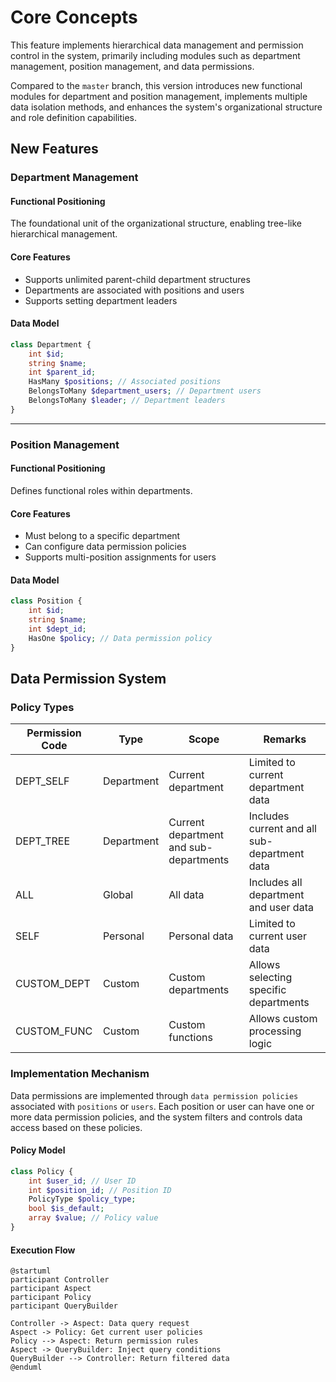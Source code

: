 # Core Concepts  

This feature implements hierarchical data management and permission control in the system, primarily including modules such as department management, position management, and data permissions.  

Compared to the `master` branch, this version introduces new functional modules for department and position management, implements multiple data isolation methods, and enhances the system's organizational structure and role definition capabilities.  

## New Features  

### Department Management  

#### Functional Positioning  
The foundational unit of the organizational structure, enabling tree-like hierarchical management.  

#### Core Features  
- Supports unlimited parent-child department structures  
- Departments are associated with positions and users  
- Supports setting department leaders  

#### Data Model  
```php  
class Department {  
    int $id;  
    string $name;   
    int $parent_id;  
    HasMany $positions; // Associated positions  
    BelongsToMany $department_users; // Department users  
    BelongsToMany $leader; // Department leaders  
}  
```  

---  

### Position Management  

#### Functional Positioning  
Defines functional roles within departments.  

#### Core Features  
- Must belong to a specific department  
- Can configure data permission policies  
- Supports multi-position assignments for users  

#### Data Model  
```php  
class Position {  
    int $id;  
    string $name;  
    int $dept_id;  
    HasOne $policy; // Data permission policy  
}  
```  

## Data Permission System  

### Policy Types  

| Permission Code | Type | Scope | Remarks |  
|-------|----|-----|----|  
| DEPT_SELF | Department | Current department | Limited to current department data |  
| DEPT_TREE | Department | Current department and sub-departments | Includes current and all sub-department data |  
| ALL | Global | All data | Includes all department and user data |  
| SELF | Personal | Personal data | Limited to current user data |  
| CUSTOM_DEPT | Custom | Custom departments | Allows selecting specific departments |  
| CUSTOM_FUNC | Custom | Custom functions | Allows custom processing logic |  

### Implementation Mechanism  

Data permissions are implemented through `data permission policies` associated with `positions` or `users`. Each position or user can have one or more data permission policies, and the system filters and controls data access based on these policies.  

#### Policy Model  
```php  
class Policy {  
    int $user_id; // User ID  
    int $position_id; // Position ID   
    PolicyType $policy_type;  
    bool $is_default;  
    array $value; // Policy value  
}  
```  

#### Execution Flow  
```plantuml  
@startuml  
participant Controller  
participant Aspect  
participant Policy  
participant QueryBuilder  

Controller -> Aspect: Data query request  
Aspect -> Policy: Get current user policies  
Policy --> Aspect: Return permission rules  
Aspect -> QueryBuilder: Inject query conditions  
QueryBuilder --> Controller: Return filtered data  
@enduml  
```